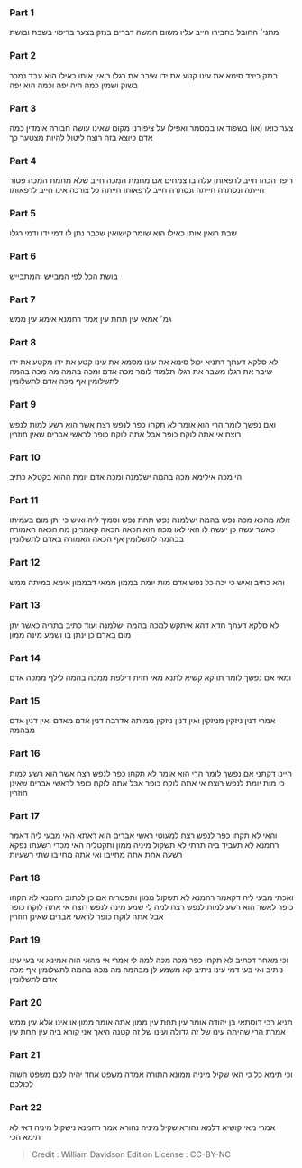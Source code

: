 
### Part 1
מתני׳ החובל בחבירו חייב עליו משום חמשה דברים בנזק בצער בריפוי בשבת ובושת

### Part 2
בנזק כיצד סימא את עינו קטע את ידו שיבר את רגלו רואין אותו כאילו הוא עבד נמכר בשוק ושמין כמה היה יפה וכמה הוא יפה

### Part 3
צער כואו (או) בשפוד או במסמר ואפילו על ציפורנו מקום שאינו עושה חבורה אומדין כמה אדם כיוצא בזה רוצה ליטול להיות מצטער כך

### Part 4
ריפוי הכהו חייב לרפאותו עלה בו צמחים אם מחמת המכה חייב שלא מחמת המכה פטור חייתה ונסתרה חייתה ונסתרה חייב לרפאותו חייתה כל צורכה אינו חייב לרפאותו

### Part 5
שבת רואין אותו כאילו הוא שומר קישואין שכבר נתן לו דמי ידו ודמי רגלו

### Part 6
בושת הכל לפי המבייש והמתבייש

### Part 7
גמ׳ אמאי עין תחת עין אמר רחמנא אימא עין ממש 

### Part 8
לא סלקא דעתך דתניא יכול סימא את עינו מסמא את עינו קטע את ידו מקטע את ידו שיבר את רגלו משבר את רגלו תלמוד לומר מכה אדם ומכה בהמה מה מכה בהמה לתשלומין אף מכה אדם לתשלומין

### Part 9
ואם נפשך לומר הרי הוא אומר לא תקחו כפר לנפש רצח אשר הוא רשע למות לנפש רוצח אי אתה לוקח כופר אבל אתה לוקח כופר לראשי אברים שאין חוזרין

### Part 10
הי מכה אילימא מכה בהמה ישלמנה ומכה אדם יומת ההוא בקטלא כתיב

### Part 11
אלא מהכא מכה נפש בהמה ישלמנה נפש תחת נפש וסמיך ליה ואיש כי יתן מום בעמיתו כאשר עשה כן יעשה לו האי לאו מכה הוא הכאה הכאה קאמרינן מה הכאה האמורה בבהמה לתשלומין אף הכאה האמורה באדם לתשלומין

### Part 12
והא כתיב ואיש כי יכה כל נפש אדם מות יומת בממון ממאי דבממון אימא במיתה ממש

### Part 13
לא סלקא דעתך חדא דהא איתקש למכה בהמה ישלמנה ועוד כתיב בתריה כאשר יתן מום באדם כן ינתן בו ושמע מינה ממון

### Part 14
ומאי אם נפשך לומר תו קא קשיא לתנא מאי חזית דילפת ממכה בהמה לילף ממכה אדם 

### Part 15
אמרי דנין ניזקין מניזקין ואין דנין ניזקין ממיתה אדרבה דנין אדם מאדם ואין דנין אדם מבהמה

### Part 16
היינו דקתני אם נפשך לומר הרי הוא אומר לא תקחו כפר לנפש רצח אשר הוא רשע למות כי מות יומת לנפש רוצח אי אתה לוקח כופר אבל אתה לוקח כופר לראשי אברים שאינן חוזרין

### Part 17
והאי לא תקחו כפר לנפש רצח למעוטי ראשי אברים הוא דאתא האי מבעי ליה דאמר רחמנא לא תעביד ביה תרתי לא תשקול מיניה ממון ותקטליה האי מכדי רשעתו נפקא רשעה אחת אתה מחייבו ואי אתה מחייבו שתי רשעיות

### Part 18
ואכתי מבעי ליה דקאמר רחמנא לא תשקול ממון ותפטריה אם כן לכתוב רחמנא לא תקחו כופר לאשר הוא רשע למות לנפש רצח למה לי שמע מינה לנפש רוצח אי אתה לוקח כופר אבל אתה לוקח כופר לראשי אברים שאינן חוזרין

### Part 19
וכי מאחר דכתיב לא תקחו כפר מכה מכה למה לי אמרי אי מהאי הוה אמינא אי בעי עינו ניתיב ואי בעי דמי עינו ניתיב קא משמע לן מבהמה מה מכה בהמה לתשלומין אף מכה אדם לתשלומין

### Part 20
תניא רבי דוסתאי בן יהודה אומר עין תחת עין ממון אתה אומר ממון או אינו אלא עין ממש אמרת הרי שהיתה עינו של זה גדולה ועינו של זה קטנה היאך אני קורא ביה עין תחת עין

### Part 21
וכי תימא כל כי האי שקיל מיניה ממונא התורה אמרה משפט אחד יהיה לכם משפט השוה לכולכם

### Part 22
אמרי מאי קושיא דלמא נהורא שקיל מיניה נהורא אמר רחמנא נישקול מיניה דאי לא תימא הכי

>Credit : William Davidson Edition
>License : CC-BY-NC